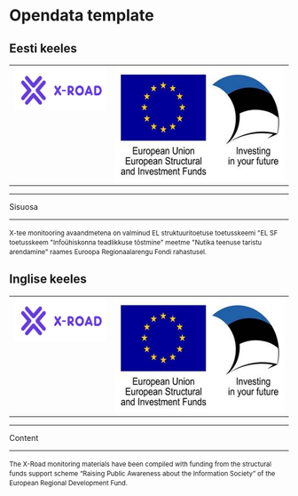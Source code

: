 # Opendata template

## Eesti keeles

<div class="page-header">
<table width="100%" border="0">
<tr>
<th align="left" valign="top"><img src="x-road.png" alt="X-tee" width="196" height="78"></th>
<th align="right" valign="top"><img src="eu.jpg" alt="Euroopa Liit Euroopa Regionaalarengu Fond | Eesti tuleviku heaks" width="356" height="206"></th>
</tr>
</table>
</div>
<hr size="1">

Sisuosa

<hr size="1">
<div class="page-footer">
<p><small>X-tee monitooring avaandmetena on valminud EL struktuuritoetuse toetusskeemi "EL SF toetusskeem "Infoühiskonna teadlikkuse tõstmine" meetme "Nutika teenuse taristu arendamine" raames Euroopa Regionaalarengu Fondi rahastusel.</small></p>
</div>

## Inglise keeles

<div class="page-header">
<table width="100%" border="0">
<tr>
<th align="left" valign="top"><img src="x-road.png" alt="X-Road" width="196" height="78"></th>
<th align="right" valign="top"><img src="eu.jpg" alt="European Union European Regional Development Fund | Investing in your future" width="356" height="206"></th>
</tr>
</table>
</div>
<hr size="1">

Content

<hr size="1">
<div class="page-footer">
<p><small>The X-Road monitoring materials have been compiled with funding from the structural funds support scheme “Raising Public Awareness about the Information Society” of the European Regional Development Fund.</small></p>
</div>
